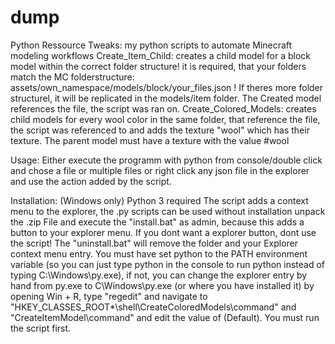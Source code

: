 # dump
Python Ressource Tweaks: 
  my python scripts to automate Minecraft modeling workflows
  Create_Item_Child: creates a child model for a block model within the correct folder structure!
  it is required, that your folders match the MC folderstructure: assets/own_namespace/models/block/your_files.json ! If theres more folder structurel,
  it will be replicated in the models/item folder. The Created model references the file, the script was ran on. 
  Create_Colored_Models: creates child models for every wool color in the same folder, that reference the file, the script was referenced to and adds the texture "wool" which
  has their texture. The parent model must have a texture with the value #wool
  
  Usage:
  Either execute the programm with python from console/double click and chose a file or multiple files or right click any json file in the explorer and use the action 
  added by the script.
  
  Installation: (Windows only)
  Python 3 required
  The script adds a context menu to the explorer, the .py scripts can be used without installation
  unpack the .zip File and execute the "install.bat" as admin, because this adds a button to your explorer menu. If you dont want a explorer button, dont use the script!
  The "uninstall.bat" will remove the folder and your Explorer context menu entry.
  You must have set python to the PATH environment variable (so you can just type python in the console to run python instead of typing C:\Windows\py.exe), if not, you can change
  the explorer entry by hand from py.exe to C\Windows\py.exe (or where you have installed it) by opening Win + R, type "regedit" and navigate to
  "HKEY_CLASSES_ROOT\*\shell\CreateColoredModels\command" and "CreateItemModel\command" and edit the value of (Default). You must run the script first.
